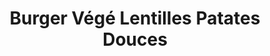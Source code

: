 ---
uuid: bb31d2dd-96bb-440e-82e4-8e9cb7725b99
title: Burger Végé Lentilles Patates Douces
draft: false
layout: recettes
type: plat
categories:
  - Snacking
regime:
  - vegetarien
cuisson: Oui
temperature: Chaud
plate: 100
quantite_desc: 1 burger par personne
check: Oui
checkAlwaysOk: false
checkfor: 170
ingredients:
  legumes:
    - title: Patates douces
      quantite: 6.5
      unit: Kg
      commentaire: galettes
    - title: Oignon
      quantite: 1.95
      unit: Kg
      commentaire: galettes
    - title: Ail
      quantite: 13
      unit: gousse(s)
      commentaire: galettes
    - title: Tomate
      quantite: 5
      unit: Kg
      commentaire: Garniture
    - title: Salade verte (chêne)
      quantite: 6
      unit: unité
      commentaire: Iceberg Garniture
    - title: Salade verte (chêne)
      quantite: 12
      unit: unité
      commentaire: Accompagnement
    - title: Echalote
      quantite: 400
      unit: Kg
      commentaire: Sauce
    - title: Ail
      quantite: 16
      unit: gousse·s
      commentaire: Sauce
    - title: Pomme de terre
      quantite: 25
      unit: Kg
      commentaire: Accompagnement Frites (agria, binjte)
  sec:
    - title: Lentilles corail
      quantite: 1.3
      unit: Kg
      commentaire: galettes
    - title: Petits flocons d'avoine
      quantite: 550
      unit: Kg
      commentaire: galettes
    - title: Noix
      quantite: 1
      unit: Kg
      commentaire: Sauce
  epices:
    - title: Curcuma moulu
      quantite: 60
      unit: grammes
      commentaire: galettes
    - title: Curry
      quantite: 75
      unit: grammes
      commentaire: galettes
    - title: Cumin moulu
      quantite: 75
      unit: grammes
      commentaire: galettes
    - title: Persil frais
      quantite: 7
      unit: bottes
      commentaire: galettes
    - title: Persil frais
      quantite: 8
      unit: bottes
      commentaire: Sauce
    - title: Coriandre fraîche
      quantite: 7
      unit: bottes
      commentaire: galettes
    - title: Sel
      quantite: 40
      unit: grammes
      commentaire: PM galettes
    - title: Sel
      quantite: 50
      unit: grammes
      commentaire: PM Sauce
    - title: Poivre noir moulu
      quantite: 20
      unit: grammes
      commentaire: PM galettes
    - title: Poivre noir moulu
      quantite: 25
      unit: grammes
      commentaire: PM Sauce
  lof:
    - title: Huile d'olive
      quantite: 210
      unit: mL
      commentaire: galettes
    - title: Farine de blé
      quantite: 650
      unit: Kg
      commentaire: galettes
  frais:
    - title: Fromage blanc
      quantite: 8
      unit: Kg
      commentaire: Sauce
    - title: Yaourt de soja
      quantite: 500
      unit: Kg
      commentaire: sauce végane


preparation: >-2
    **galettes patates douces lentilles:**
    - Éplucher les patates douces et les faire cuire à la vapeur pendant 20 minutes.
    - Cuire les lentilles 10 minutes.
    - Faire revenir les oignons avec l'huile d'olive, le curcuma, le curry, le cumin et l'ail.
    - Écraser les patates douces et les lentilles, ajouter les oignons, la farine, les flocons d'avoine, le persil et la coriandre, assaisonner et mélanger. 
    - Former les galettes et les cuire 20 minutes à 200°C.
    - Congeler les galettes et les passer en friteuse avant l'envoi.

   **sauce fromage blanc:**
    - Rôtir les têtes d'ail, les presser et les mélanger au fromage blanc.
    - Ajouter les noix, le persil et les échalotes, assaisonner.

    **accompagnement:**
    - Blanchir les pommes de terre, puis les frire.
    - Laver la salade verte.

    **montage:**
    - Déposer la sauce sur le pain, ajouter la salade, la galette, le chou, puis refermer le burger. 
    - Servir avec la salade verte et les frites, accompagné de la sauce fromage blanc.
publishDate: 2024-05-18T17:59:00.000Z
---